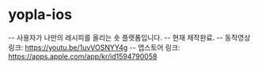 # yopla-ios
-- 사용자가 나만의 레시피를 올리는 숏 플랫폼입니다.
-- 현재 제작완료.
-- 동작영상 링크: https://youtu.be/1uvVOSNYY4g
-- 앱스토어 링크: https://apps.apple.com/app/kr/id1594790058
